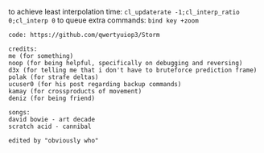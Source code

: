 to achieve least interpolation time: `cl_updaterate -1;cl_interp_ratio 0;cl_interp 0`
to queue extra commands: `bind key +zoom`
```
code: https://github.com/qwertyuiop3/Storm

credits:
me (for something)
noop (for being helpful, specifically on debugging and reversing)
d3x (for telling me that i don't have to bruteforce prediction frame)
polak (for strafe deltas)
ucuser0 (for his post regarding backup commands)
kamay (for crossproducts of movement)
deniz (for being friend)

songs:
david bowie - art decade
scratch acid - cannibal

edited by "obviously who"
```